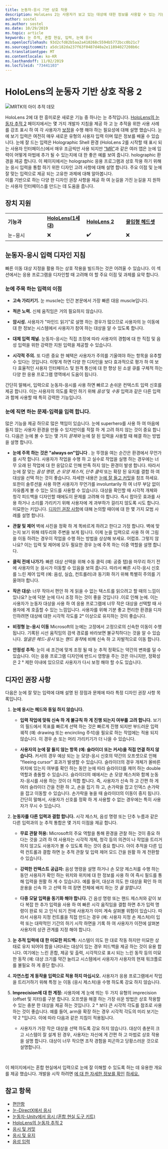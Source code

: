 ```yaml
---
title: 눈동자-응시 기반 상호 작용
description: HoloLens 2는 사용자가 보고 있는 대상에 대한 정보를 사용할 수 있는 기능을 개발자에게 제공하여 홀로그램 환경 내에서 이해할 수 있는 새로운 수준의 컨텍스트 및 사용자를 허용합니다. 이 페이지에서는 눈동자를 입력으로 사용 하려는 개발자를 위한 디자인 권장 사항을 설명 합니다.
author: sostel
ms.author: sostel
ms.date: 10/29/2019
ms.topic: article
keywords: 눈 추적, 혼합 현실, 입력, 눈에 응시
ms.openlocfilehash: 93d2cfd82b5aa2a410268c5594b5772bcc0b21c7
ms.sourcegitcommit: a5dc182da237f63f0487d40a2e11894027208b6c
ms.translationtype: MT
ms.contentlocale: ko-KR
ms.lasthandoff: 11/02/2019
ms.locfileid: "73441103"
---
```

# <a name="eye-gaze-based-interaction-on-hololens-2"></a>HoloLens의 눈동자 기반 상호 작용 2

![MRTK의 아이 추적 데모](images/mrtk_et_scenemenu.jpg)

HoloLens 2에 대 한 흥미로운 새로운 기능 중 하나는 눈 추적입니다.
[HoloLens의 눈동자 추적 2](eye-tracking.md) 페이지에서는 몇 가지 개발자 지침을 제공 하 고 눈 추적을 위한 사용 사례를 강조 표시 하 여 각 사용자가 [보정](https://docs.microsoft.com/hololens/hololens-calibration)을 수행 해야 하는 필요성에 대해 설명 했습니다.
눈에 보기 입력은 여전히 매우 새로운 유형의 사용자 입력 이며 많은 정보를 배울 수 있습니다. 눈에 잘 드는 입력은 Holographic Shell 환경 (HoloLens 2를 시작할 때 표시 되는 사용자 인터페이스)에서 매우 조금씩만 사용 되지만 ["MR"](https://www.microsoft.com/p/mr-playground/9nb31lh723s2)과 같은 여러 앱은 눈에 입력이 어떻게 마법에 추가 될 수 있는지에 대 한 좋은 예를 보여 줍니다. holographic 환경을 제공 합니다.
이 페이지에서는 holographic 응용 프로그램과 상호 작용 하기 위해 눈 응시 입력을 통합 하기 위한 디자인 고려 사항에 대해 설명 합니다.
주요 이점 및 눈에 잘 맞는 입력으로 제공 되는 고유한 과제에 대해 알아봅니다.  
이를 기반으로 하는 다양 한 디자인 권장 사항을 제공 하 여 눈길을 가진 눈길을 지 원하는 사용자 인터페이스를 만드는 데 도움을 줍니다. 

## <a name="device-support"></a>장치 지원

<table>
<colgroup>
    <col width="25%" />
    <col width="25%" />
    <col width="25%" />
    <col width="25%" />
</colgroup>
<tr>
     <td><strong>기능과</strong></td>
     <td><a href="hololens-hardware-details.md"><strong>HoloLens(1세대)</strong></a></td>
     <td><a href="https://docs.microsoft.com/hololens/hololens2-hardware"><strong>HoloLens 2</strong></td>
     <td><a href="immersive-headset-hardware-details.md"><strong>몰입형 헤드셋</strong></a></td>
</tr>
<tr>
     <td>눈-응시</td>
     <td>❌</td>
     <td>✔️</td>
     <td>❌</td>
</tr>
</table>


## <a name="eye-gaze-input-design-guidelines"></a>눈동자-응시 입력 디자인 지침
빠른 이동 대상 지정을 활용 하는 상호 작용을 빌드하는 것은 어려울 수 있습니다. 이 섹션에서는 응용 프로그램을 디자인할 때 고려해 야 할 주요 이점 및 과제를 요약 합니다. 

### <a name="benefits-of-eye-gaze-input"></a>눈에 주목 하는 입력의 이점
- **고속 가리키기.** 눈 muscle는 인간 본문에서 가장 빠른 대응 muscle입니다. 

- **적은 노력.** 신체 움직임은 거의 필요하지 않습니다. 

- **암시성.** 사용자가 "마인드 읽기"로 설명 하는 경우가 많으므로 사용자의 눈 이동에 대 한 정보는 시스템에서 사용자가 참여 하는 대상을 알 수 있도록 합니다. 

- **대체 입력 채널.** 눈동자-응시는 직접 조정에 따라 사용자의 경험에 대 한 직접 및 음성 입력을 위한 강력한 지원 입력을 제공할 수 있습니다.

- **시각적 주의.** 또 다른 중요 한 혜택은 사용자가 주의를 기울여야 하는 항목을 유추할 수 있다는 것입니다. 이렇게 하면 다양 한 디자인을 보다 효과적으로 평가 하 여 보다 효율적인 사용자 인터페이스 및 원격 통신에 대 한 향상 된 소셜 큐를 구체적 하는 다양 한 응용 프로그램 영역에서 도움이 됩니다.

간단히 말해서, 입력으로 눈동자-응시를 사용 하면 빠르고 손쉬운 컨텍스트 입력 신호를 제공 합니다. 이는 사용자의 의도를 확인 하기 위해 *음성* 및 *수동* 입력과 같은 다른 입력과 함께 사용할 때 특히 강력한 기능입니다.


### <a name="challenges-of-eye-gaze-as-an-input"></a>눈에 직면 하는 문제-입력을 입력 합니다.
많은 기능을 제공 하므로 많은 책임이 있습니다.
눈에 superhero를 사용 하 여 마음에 들지 않는 사용자 환경을 만들 수 있지만이를 적절 하 게 고려 하지 않는 것이 중요 합니다. 다음은 눈에 볼 수 있는 몇 가지 *문제와* 눈에 잘 된 입력을 사용할 때 해결 하는 방법을 설명 합니다. 

- **눈에 주목 하는 것은 "always on"입니다** . 눈 뚜껑을 여는 순간은 환경에서 무언가를 시작 합니다. 사용자가 작업을 수행 하 고 실수로 작업을 실행 하는 경우에는 너무 오래 된 작업에 대 한 응답으로 인해 만족 하지 않는 환경이 발생 합니다.
따라서 눈에 잘 맞는 *음성 명령*, *손 모양 제스처*, *단추 클릭* 또는 확장 된 유지를 결합 하 여 대상을 선택 하는 것이 좋습니다. 자세한 내용은 [눈에 잘 들고 커밋](gaze-and-commit-eyes.md)을 참조 하세요.
또한이 솔루션을 사용 하면 사용자가 무언가를 involuntarily 하 여 너무 부담 없이 자유롭게 볼 수 있는 모드를 사용할 수 있습니다. 대상을 확인할 때 시각적 개체와 청각 피드백을 디자인할 때에도이 문제를 고려해 야 합니다.
즉시 팝아웃 효과를 사용 하거나 소리를 가리키기 위해 사용자에 게 과부하가 걸리지 않도록 시도 합니다. 미묘한는 키입니다. [디자인 권장 사항](eye-gaze-interaction.md#design-recommendations)에 대해 논의할 때이에 대 한 몇 가지 모범 사례를 설명 합니다.

- **관찰 및 제어** 벽에 사진을 정확 하 게 똑바르게 하려고 한다고 가정 합니다. 벽에 맞는지 보기 위해 테두리와 주변을 보게 됩니다. 이제 눈을 입력으로 사용 하 여 그림을 이동 하려는 경우이 작업을 수행 하는 방법을 상상해 보세요. 어렵죠. 그렇지 않나요? 이는 입력 및 제어에 모두 필요한 경우 눈에 주목 하는 이중 역할을 설명 합니다. 

- **클릭 전에 나가기:** 빠른 대상 선택을 위해 수동 클릭 (예: 공중 탭)을 마무리 하기 전에 사용자의 눈 응시가 이동할 수 있음을 보여 줍니다. 따라서 빠른 시각-응시 신호를 느린 제어 입력 (예: 음성, 실습, 컨트롤러)과 동기화 하기 위해 특별히 주의를 기울여야 합니다.

- **작은 대상:** 너무 작아서 편안 하 게 읽을 수 없는 텍스트를 읽으려고 할 때의 느낌이 있나요? 눈에 덕분 눈에 다시 조정 하는 것이 좋을 것입니다 .이로 인해 눈에.
이는 사용자가 눈동자 대상을 사용 하 여 응용 프로그램에 너무 작은 대상을 선택할 때 사용자에 게 호출할 수 있는 느낌입니다.
사용자를 위해 기분 좋고 편리한 환경을 디자인하려면 대상에 대한 시각적 각도를 2° 이상으로 유지하는 것이 좋습니다.

- **비정형 눈-응시 이동** Microsoft의 눈에는 고정에서 고정으로의 신속한 이동이 수행 됩니다. 기록된 시선 움직임의 검색 경로를 바라보면 불규칙하다는 것을 알 수 있습니다. *얼굴은 헤드-응시* 또는 *핸드 동작*에 비해 신속 하 고 자발적으로 이동 합니다.  

- **안정성 추적:** 눈이 새 조건에 맞게 조정 될 때 눈 추적 정확도는 약간의 변화를 덜 수 있습니다.
이는 응용 프로그램 디자인에 반드시 영향을 주는 것은 아니지만, 정확성은 2 ° 제한 이내에 있으므로 사용자가 다시 보정 해야 할 수도 있습니다. 


## <a name="design-recommendations"></a>디자인 권장 사항
다음은 눈에 잘 맞는 입력에 대해 설명 된 장점과 문제에 따라 특정 디자인 권장 사항 목록입니다.

1. **눈에 응시는 헤드와 동일 하지 않습니다.**
    - **입력 작업에 맞춰 신속 하 게 불규칙 하 게 진행 되는지 여부를 고려 합니다.** 보기의 필드에서 목표를 빠르게 선택 하는 것은 빠르게 진행 되지만 부드러운 입력 궤적 (예: drawing 또는 encircling 주석)을 필요로 하는 작업에는 적용 되지 않습니다. 이 경우 손 또는 머리 가리키기가 더 나을 수 있습니다.
  
    - **사용자의 눈에 잘 들지 않는 항목 (예: 슬라이더 또는 커서)을 직접 연결 하지 않습니다.**
커서의 경우 예상 되는 눈 모양-응시 신호의 약간의 오프셋으로 인해 "fleeing cursor" 효과가 발생할 수 있습니다. 슬라이더의 경우 개체가 올바른 위치에 있는지 여부를 확인 하는 동안 눈에 따라 슬라이더를 제어 하는 double 역할과 충돌할 수 있습니다. 슬라이더의 예에서는 손 모양 제스처와 함께 눈동자-응시를 사용 하는 것이 더 적합 합니다. 즉, 사용자가 신속 하 고 간편 하 게 여러 슬라이더 간을 전환 하 고, 손을 집기 하 고, 손가락을 잡고 인덱스 손가락을 잡고 이동할 수 있습니다. 손가락을 놓을 때 슬라이더의 이동이 중지 됩니다. 간단히 말해서, 사용자가 신호를 정확 하 게 사용할 수 없는 경우에는 특히 사용자가 무시 수 있습니다. 
  
2. **눈동자를 다른 입력과 결합 합니다.** 시각 제스처, 음성 명령 또는 단추 누름과 같은 다른 입력과의 눈 추적 통합은 몇 가지 이점을 제공 합니다.
    - **무료 관찰 허용:** Microsoft의 주요 역할을 통해 환경을 관찰 하는 것이 중요 하다는 것을 고려 하 여 사용자는 시각적 개체, 청각 등의 의견이 나 작업을 트리거하지 않고도 사용자가 볼 수 있도록 하는 것이 중요 합니다. 
    아이 추적을 다른 입력 컨트롤과 결합 하면 눈 추적 관찰 및 입력 제어 모드 간을 원활 하 게 전환할 수 있습니다.
  
    - **강력한 컨텍스트 공급자:** 음성 명령을 설명 하거나 손 모양 제스처를 수행 하는 동안 사용자가 확인 하는 위치와 위치에 대 한 정보를 사용 하 여 즉시 필드를 통해 입력을 원활 하 게 수 있습니다. 예를 들어, 대상과 의도 한 대상을 확인 하 여 운용을 신속 하 고 선택 하 여 장면 전체에 배치 하는 것 _을 말합니다._ 

    - **다중 모달 입력을 동기화 해야 합니다.** 긴 음성 명령 또는 핸드 제스처와 같이 보다 복잡 한 추가 입력을 사용 하 여 빠른 시각 움직임을 결합 하면 추가 입력 명령이 완료 되 고 인식 되기 전에 사용자가 이미 계속 살펴볼 위험이 있습니다. 따라서 사용자 지정 컨트롤을 직접 만드는 경우 (예: 사용자 지정 손 제스처)이 입력 또는 대략적인 기간의 하기 시작 하면을 기록 하 여 사용자가 이전에 살펴본 사용자의 상관 관계를 지정 해야 합니다.
    
3. **눈 추적 입력에 대 한 미묘한 피드백:** 시스템이 의도 한 대로 작동 하지만 미묘한 상태로 유지 되어야 함을 나타내는 대상이 있는 경우 피드백을 제공 하는 것이 유용 합니다. 여기에는 느린 혼합, 제공 및 출력, 시각적으로 표시 되는 느린 동작 등의 미묘한 동작 (예: 대상 크기를 약간 늘리고 시스템에서 사용자가 사용자의 현재 워크플로를 불필요 하 게 중단 합니다. 

4. **자연스럽 게 동작을 입력으로 적용 하지 마십시오.** 사용자가 응용 프로그램에서 작업을 트리거하기 위해 특정 눈 이동 (응시 제스처)을 수행 하도록 강요 하지 않습니다.

5. **Imprecision에 대 한 계정:** 사용자에 게 눈에 띄는 두 가지 유형의 imprecision (offset 및 지터)를 구분 합니다. 오프셋을 해결 하는 가장 쉬운 방법은 상호 작용할 수 있는 충분 한 대상을 제공 하는 것입니다. 2 ° 보다 큰 시각적 각도를 참조로 사용 하는 것이 좋습니다. 예를 들어, arm을 확장 하는 경우 시각적 각도의 미리 보기는 약 2 °입니다. 이에 따라 다음과 같은 지침이 적용됩니다.
    - 사용자가 가장 작은 대상을 선택 하도록 강요 하지 않습니다. 대상이 충분히 크고 시스템이 잘 설계 된 경우, 사용자는 자신에 게 간편 하 고 마법로 상호 작용을 설명 합니다. 대상이 너무 작으면 조작 경험을 피곤하고 당황스러운 것으로 설명합니다.
  
<br>

이 페이지에서는 혼합 현실에서 입력으로 눈에 잘 이해할 수 있도록 하는 데 유용한 개요를 제공 했습니다. 개발을 시작 하려면 [에 대 한 자세한 정보를 확인](https://aka.ms/mrtk-eyes) [하세요.](gaze-in-directx.md)


## <a name="see-also"></a>참고 항목
* [편안함](comfort.md)
* [눈-DirectX에서 응시](gaze-in-directx.md)
* [눈동자-Unity에서 응시 (혼합 현실 도구 키트)](https://aka.ms/mrtk-eyes)
* [HoloLens의 눈동자 추적 2](eye-tracking.md)
* [응시 및 커밋](gaze-and-commit.md)
* [응시 및 유지](gaze-and-dwell.md)
* [음성 입력 ](voice-design.md)
